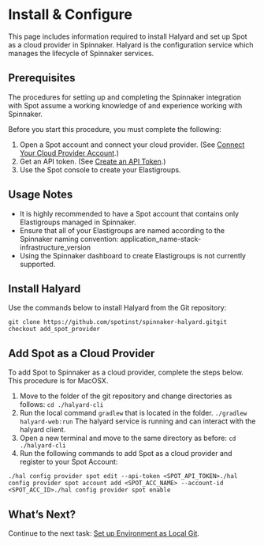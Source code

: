# Install & Configure

This page includes information required to install Halyard and set up Spot as a cloud provider in Spinnaker. Halyard is the configuration service which manages the lifecycle of Spinnaker services.

## Prerequisites

The procedures for setting up and completing the Spinnaker integration with Spot assume a working knowledge of and experience working with Spinnaker.

Before you start this procedure, you must complete the following:

1. Open a Spot account and connect your cloud provider. (See [Connect Your Cloud Provider Account](connect-your-cloud-provider/aws-account).)
2. Get an API token. (See [Create an API Token](administration/api/create-api-token).)
3. Use the Spot console to create your Elastigroups.

## Usage Notes

- It is highly recommended to have a Spot account that contains only Elastigroups managed in Spinnaker.
- Ensure that all of your Elastigroups are named according to the Spinnaker naming convention: application_name-stack-infrastructure_version
- Using the Spinnaker dashboard to create Elastigroups is not currently supported.

## Install Halyard

Use the commands below to install Halyard from the Git repository:

```
git clone https://github.com/spotinst/spinnaker-halyard.gitgit checkout add_spot_provider
```

## Add Spot as a Cloud Provider

To add Spot to Spinnaker as a cloud provider, complete the steps below. This procedure is for MacOSX.

1. Move to the folder of the git repository and change directories as follows: `cd ./halyard-cli`
2. Run the local command `gradlew` that is located in the folder. `./gradlew halyard-web:run`
   The halyard service is running and can interact with the halyard client.
3. Open a new terminal and move to the same directory as before: `cd ./halyard-cli`
4. Run the following commands to add Spot as a cloud provider and register to your Spot Account:

```
./hal config provider spot edit --api-token <SPOT_API_TOKEN>./hal config provider spot account add <SPOT_ACC_NAME> --account-id <SPOT_ACC_ID>./hal config provider spot enable
```

## What’s Next?

Continue to the next task: [Set up Environment as Local Git](elastigroup/tools-integrations/elastic-mapreduce/import-elastic-mapreduce-task-nodes).
